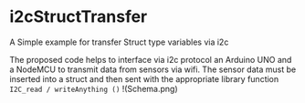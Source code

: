 # i2cStructTransfer
A Simple example for transfer Struct type variables via i2c

The proposed code helps to interface via i2c protocol an Arduino UNO and a NodeMCU to transmit data from sensors via wifi.
The sensor data must be inserted into a struct and then sent with the appropriate library function `I2C_read / writeAnything ()`
!(Schema.png)

#



